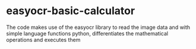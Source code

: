 # easyocr-basic-calculator
The code makes use of the easyocr library to read the image data and with simple language functions python, differentiates the mathematical operations and executes them
